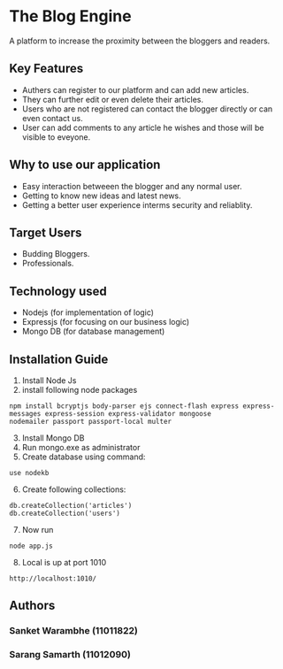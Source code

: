 # The Blog Engine
A platform to increase the proximity between the bloggers and readers.

## Key Features
- Authers can register to our platform and can add new articles.
- They can further edit or even delete their articles.
- Users who are not registered can contact the blogger directly or can even contact us.
- User can add comments to any article he wishes and those will be visible to eveyone.

## Why to use our application
- Easy interaction betweeen the blogger and any normal user.
- Getting to know new ideas and latest news.
- Getting a better user experience interms security and reliablity.

## Target Users
- Budding Bloggers.
- Professionals.

## Technology used
- Nodejs (for implementation of logic)
- Expressjs (for focusing on our business logic)
- Mongo DB (for database management)

## Installation Guide
1. Install Node Js
2. install following node packages
```
npm install bcryptjs body-parser ejs connect-flash express express-messages express-session express-validator mongoose 
nodemailer passport passport-local multer
```
3. Install Mongo DB
4. Run mongo.exe as administrator
5. Create database using command:
```
use nodekb
```
6. Create following collections:
```
db.createCollection('articles')
db.createCollection('users')

```
7. Now run 
```
node app.js
```
8. Local is up at port 1010
```
http://localhost:1010/
```

## Authors
### Sanket Warambhe (11011822)

### Sarang Samarth (11012090)




